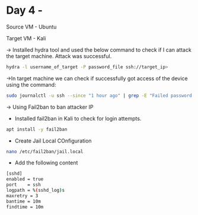 # Day 4 - 

Source VM - Ubuntu

Target VM - Kali

-> Installed hydra tool and used the below command to check if I can attack the target machine. Attack was successful.

```bash
hydra -l username_of_target -P password_file ssh://target_ip>
```

->In target machine we can check if successfully got access of the device using the command:

```bash
sudo journalctl -u ssh --since "1 hour ago" | grep -E "Failed password|Accepted password|Connection closed"
```

-> Using Fail2ban to ban attacker IP
- Installed fail2ban in Kali to check for login attempts. 
```bash
apt install -y fail2ban
```

- Create Jail Local COnfiguration 
```bash
nano /etc/fail2ban/jail.local
```

- Add the following content
```bash
[sshd]
enabled = true
port    = ssh
logpath = %(sshd_log)s
maxretry = 3
bantime = 10m
findtime = 10m
```

